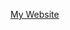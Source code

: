 <html>
<body>
<p><a href="https://sahil1510s.github.io/mpro/index.html"> My Website </a></p>
</body>
</html>

